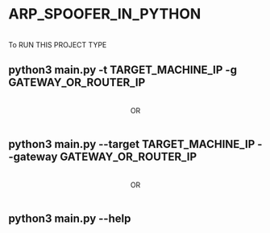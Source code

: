 # ARP_SPOOFER_IN_PYTHON
<br>
To RUN THIS PROJECT TYPE <br>
<h2>python3 main.py -t TARGET_MACHINE_IP -g GATEWAY_OR_ROUTER_IP </h2> <br>
              <center> OR</center><br>
<h2>python3 main.py --target TARGET_MACHINE_IP --gateway GATEWAY_OR_ROUTER_IP </h2> <br>
              <center> OR</center><br>
<h2>python3 main.py --help </h2> <br>          
